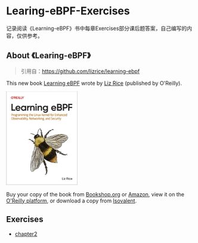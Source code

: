 # Learing-eBPF-Exercises

记录阅读《Learning-eBPF》书中每章Exercises部分课后题答案，自己编写的内容，仅供参考。

## About 《Learing-eBPF》

> 引用自：https://github.com/lizrice/learning-ebpf

This new book [Learning eBPF](https://www.amazon.com/Learning-eBPF-Programming-Observability-Networking/dp/1098135121) wrote by [Liz Rice](https://github.com/lizrice) (published by O'Reilly).

<img src="learning-ebpf-cover.png" height=250 
alt="Learning eBPF cover features an image of an Early
Bumblebee" />

Buy your copy of the book from
[Bookshop.org](https://bookshop.org/p/books/learning-ebpf-programming-the-linux-kernel-for-enhanced-observability-networking-and-security-liz-rice/19244244?ean=9781098135126)
or
[Amazon](https://www.amazon.com/Learning-eBPF-Programming-Observability-Networking/dp/1098135121),
view it on the [O'Reilly platform](https://www.oreilly.com/library/view/learning-ebpf/9781098135119/), or download a copy from [Isovalent](https://isovalent.com/learning-ebpf). 


## Exercises

- [chapter2](./chapter2/README.md)
